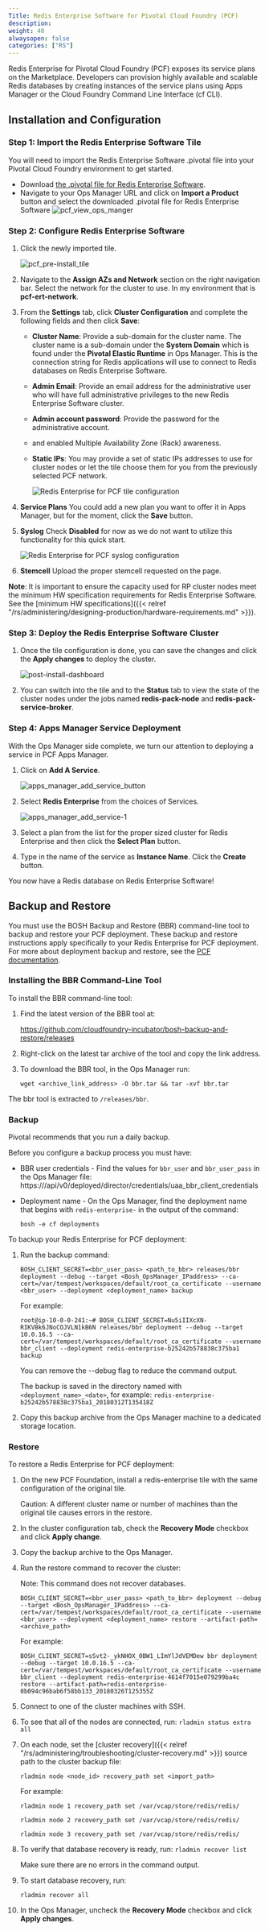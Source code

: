 ```yaml
---
Title: Redis Enterprise Software for Pivotal Cloud Foundry (PCF)
description: 
weight: 40
alwaysopen: false
categories: ["RS"]
---
```

Redis Enterprise for Pivotal Cloud Foundry (PCF) exposes its service
plans on the Marketplace. Developers can provision highly available and
scalable Redis databases by creating instances of the service plans
using Apps Manager or the Cloud Foundry Command Line Interface (cf CLI).

## Installation and Configuration

### Step 1: Import the Redis Enterprise Software Tile

You will need to import the Redis Enterprise Software .pivotal file into
your Pivotal Cloud Foundry environment to get started.

- Download [the .pivotal file for Redis Enterprise
    Software](https://app.redislabs.com/#/sign-up/software?direct=true&download=pivotal_cf).
- Navigate to your Ops Manager URL and click on **Import a Product**
    button and select the downloaded .pivotal file for Redis Enterprise
    Software
    ![pcf_view_ops_manger](/images/rs/pcf_view_ops_manger.png?width=800&height=205)

### Step 2: Configure Redis Enterprise Software

1. Click the newly imported tile.

    ![pcf_pre-install_tile](/images/rs/pcf_pre-install_tile.png?width=189&height=189)
1. Navigate to the **Assign AZs and Network** section on the right
    navigation bar. Select the network for the cluster to use. In my
    environment that is **pcf-ert-network**.
1. From the **Settings** tab, click **Cluster Configuration** and
    complete the following fields and then click **Save**:
   - **Cluster Name**: Provide a sub-domain for the cluster name. The
        cluster name is a sub-domain under the **System Domain** which
        is found under the **Pivotal Elastic Runtime** in Ops Manager.
        This is the connection string for Redis applications will use to
        connect to Redis databases on Redis Enterprise Software.
   - **Admin Email**: Provide an email address for the administrative
        user who will have full administrative privileges to the new
        Redis Enterprise Software cluster.
   - **Admin account password**: Provide the password for the
        administrative account.
   - and enabled Multiple Availability Zone (Rack) awareness.
   - **Static IPs**: You may provide a set of static IPs addresses to
        use for cluster nodes or let the tile choose them for you from
        the previously selected PCF network.

        ![Redis Enterprise for PCF tile configuration](/images/rs/rs_tile_config.png?width=800&height=604)
1. **Service Plans** You could add a new plan you want to offer it in
    Apps Manager, but for the moment, click the **Save** button.
1. **Syslog** Check **Disabled** for now as we do not want to utilize
    this functionality for this quick start.

    ![Redis Enterprise for PCF syslog configuration](/images/rs/syslog_disable.png?width=800&height=557)
1. **Stemcell** Upload the proper stemcell requested on the page.

**Note**: It is important to ensure the capacity used for RP cluster
nodes meet the minimum HW specification requirements for Redis
Enterprise Software. See the [minimum HW
specifications]({{< relref "/rs/administering/designing-production/hardware-requirements.md" >}}).

### Step 3: Deploy the Redis Enterprise Software Cluster

1. Once the tile configuration is done, you can save the changes and
    click the **Apply changes** to deploy the cluster.

    ![post-install-dashboard](/images/rs/post-install-dashboard.png?width=800&height=227)
1. You can switch into the tile and to the **Status** tab to view the
    state of the cluster nodes under the jobs named
    **redis-pack-node** and **redis-pack-service-broker**.

### Step 4: Apps Manager Service Deployment

With the Ops Manager side complete, we turn our attention to deploying
a service in PCF Apps Manager.

1. Click on **Add A Service**.

    ![apps_manager_add_service_button](/images/rs/apps_manager_add_service_button.png?width=1000&height=278)

1. Select **Redis Enterprise** from the
    choices of Services.

    ![apps_manager_add_service-1](/images/rs/apps_manager_add_service-1.png?width=800&height=635)
    
1. Select a plan from the list for the proper sized cluster for Redis
    Enterprise and then click the **Select Plan** button.
1. Type in the name of the service as **Instance Name**. Click the
    **Create** button.

You now have a Redis database on Redis Enterprise Software!

## Backup and Restore

You must use the BOSH Backup and Restore (BBR) command-line tool 
to backup and restore your PCF deployment. These backup and restore instructions 
apply specifically to your Redis Enterprise for PCF deployment. For more about 
deployment backup and restore, see the [PCF documentation](https://docs.pivotal.io/pivotalcf/latest/customizing/backup-restore/index.html).

### Installing the BBR Command-Line Tool

To install the BBR command-line tool:

1. Find the latest version of the BBR tool at:

    https://github.com/cloudfoundry-incubator/bosh-backup-and-restore/releases

1. Right-click on the latest tar archive of the tool and copy the link address.
1. To download the BBR tool, in the Ops Manager run:

    ```src
    wget <archive_link_address> -O bbr.tar && tar -xvf bbr.tar
    ```

The bbr tool is extracted to `/releases/bbr`.

### Backup

Pivotal recommends that you run a daily backup.

Before you configure a backup process you must have:

* BBR user credentials - Find the values for `bbr_user` and `bbr_user_pass` in the Ops Manager file: 
https://<host>/api/v0/deployed/director/credentials/uaa_bbr_client_credentials
* Deployment name - On the Ops Manager, find the deployment name that begins 
    with `redis-enterprise-` in the output of the command:

    ```src
    bosh -e cf deployments
    ```

To backup your Redis Enterprise for PCF deployment:

1. Run the backup command: 
   
    ```src
    BOSH_CLIENT_SECRET=<bbr_user_pass> <path_to_bbr> releases/bbr deployment --debug --target <Bosh_OpsManager_IPaddress> --ca-cert=/var/tempest/workspaces/default/root_ca_certificate --username <bbr_user> --deployment <deployment_name> backup
    ```

    For example:

    `root@ip-10-0-0-241:~# BOSH_CLIENT_SECRET=Nu5iIIXcXN-RIKVBk6JNoCOJVLN1kB6N releases/bbr deployment --debug --target 10.0.16.5 --ca-cert=/var/tempest/workspaces/default/root_ca_certificate --username bbr_client --deployment redis-enterprise-b25242b578838c375ba1 backup
    `

    You can remove the --debug flag to reduce the command output.

    The backup is saved in the directory named with `<deployment_name>_<date>`, for example: `redis-enterprise-b25242b578838c375ba1_20180312T135418Z`

1. Copy this backup archive from the Ops Manager machine to a dedicated storage location.

### Restore

To restore a Redis Enterprise for PCF deployment:

1. On the new PCF Foundation, install a redis-enterprise tile with the same configuration of the original tile.
   
    Caution: A different cluster name or number of machines than the original tile causes errors in the restore.

1. In the cluster configuration tab, check the **Recovery Mode** checkbox and click **Apply change**.
1. Copy the backup archive to the Ops Manager.
1. Run the restore command to recover the cluster:

    Note: This command does not recover databases.

    ```src
    BOSH_CLIENT_SECRET=<bbr_user_pass> <path_to_bbr> deployment --debug --target <Bosh_OpsManager_IPaddress> --ca-cert=/var/tempest/workspaces/default/root_ca_certificate --username <bbr_user> --deployment <deployment_name> restore --artifact-path=<archive_path>
    ```
    
    For example:
    
    `BOSH_CLIENT_SECRET=sSvt2-_ykNHOX_0BW1_LImYlJdVEMDew bbr deployment --debug --target 10.0.16.5 --ca-cert=/var/tempest/workspaces/default/root_ca_certificate --username bbr_client --deployment redis-enterprise-4614f7015e079299ba4c restore --artifact-path=redis-enterprise-0b094c96bab6f58bb133_20180326T125355Z`

1. Connect to one of the cluster machines with SSH.
1. To see that all of the nodes are connected, run: `rladmin status extra all`
1. On each node, set the [cluster recovery]({{< relref "/rs/administering/troubleshooting/cluster-recovery.md" >}}) source path to the cluster backup file:
    
    ```src
    rladmin node <node_id> recovery_path set <import_path>
    ```
    
    For example:
    
    `rladmin node 1 recovery_path set /var/vcap/store/redis/redis/`

    `rladmin node 2 recovery_path set /var/vcap/store/redis/redis/`

    `rladmin node 3 recovery_path set /var/vcap/store/redis/redis/`

1. To verify that database recovery is ready, run: `rladmin recover list`
    
    Make sure there are no errors in the command output.

1. To start database recovery, run:

    ```src
    rladmin recover all
    ```

1. In the Ops Manager, uncheck the **Recovery Mode** checkbox and click **Apply changes**.